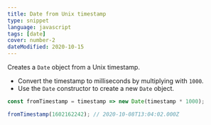 ```yaml
---
title: Date from Unix timestamp
type: snippet
language: javascript
tags: [date]
cover: number-2
dateModified: 2020-10-15
---
```


Creates a `Date` object from a Unix timestamp.

- Convert the timestamp to milliseconds by multiplying with `1000`.
- Use the `Date` constructor to create a new `Date` object.

```js
const fromTimestamp = timestamp => new Date(timestamp * 1000);

fromTimestamp(1602162242); // 2020-10-08T13:04:02.000Z
```
